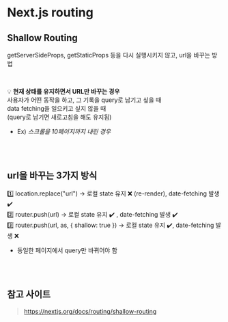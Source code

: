 # Next.js routing

## Shallow Routing

getServerSideProps, getStaticProps 등을 다시 실행시키지 않고, url을 바꾸는 방법

<br>

💡 **현재 상태를 유지하면서 URL만 바꾸는 경우**  
사용자가 어떤 동작을 하고, 그 기록을 query로 남기고 싶을 때    
data fetching을 일으키고 싶지 않을 때  
(query로 남기면 새로고침을 해도 유지됨)
* Ex) <em>스크롤을 10페이지까지 내린 경우</em> 

<br><br>

## url을 바꾸는 3가지 방식

1️⃣ location.replace("url") -> 로컬 state 유지 ❌ (re-render), date-fetching 발생 ✔️ <br>
2️⃣ router.push(url) -> 로컬 state 유지 ✔️ , date-fetching 발생 ✔️ <br>
3️⃣ router.push(url, as, { shallow: true })️ -> 로컬 state 유지 ✔️, date-fetching 발생 ❌ <br>

* 동일한 페이지에서 query만 바뀌어야 함

<br><br>

## 참고 사이트

> https://nextjs.org/docs/routing/shallow-routing
